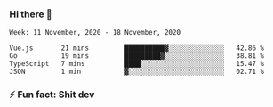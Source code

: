 ### Hi there 👋
<!--START_SECTION:waka-->
```text
Week: 11 November, 2020 - 18 November, 2020

Vue.js       21 mins         ██████████▓░░░░░░░░░░░░░░   42.86 % 
Go           19 mins         █████████▓░░░░░░░░░░░░░░░   38.81 % 
TypeScript   7 mins          ████░░░░░░░░░░░░░░░░░░░░░   15.47 % 
JSON         1 min           ▓░░░░░░░░░░░░░░░░░░░░░░░░   02.71 % 
```
<!--END_SECTION:waka-->
<!--
**TG4LAaron/TG4LAaron** is a ✨ _special_ ✨ repository because its `README.md` (this file) appears on your GitHub profile.

Here are some ideas to get you started:

- 🔭 I’m currently working on ...
- 🌱 I’m currently learning ...
- 👯 I’m looking to collaborate on ...
- 🤔 I’m looking for help with ...
- 💬 Ask me about ...
- 📫 How to reach me: ...
- 😄 Pronouns: ...
- ⚡ Fun fact: ...
-->
### ⚡ Fun fact: Shit dev
